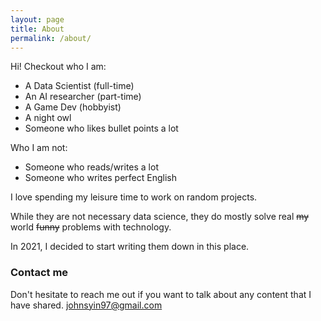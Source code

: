```yaml
---
layout: page
title: About
permalink: /about/
---
```


Hi! Checkout who I am:
- A Data Scientist (full-time)
- An AI researcher (part-time)
- A Game Dev (hobbyist)
- A night owl
- Someone who likes bullet points a lot  
  
Who I am not:
- Someone who reads/writes a lot
- Someone who writes perfect English

I love spending my leisure time to work on random projects.  

While they are not necessary data science, they do mostly solve real ~~my~~ world ~~funny~~ problems with technology.  

In 2021, I decided to start writing them down in this place.

### Contact me

Don't hesitate to reach me out if you want to talk about any content that I have shared.
[johnsyin97@gmail.com](mailto:email@domain.com)